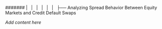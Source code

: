 ####### |   |   |   |   |   |   ├── Analyzing Spread Behavior Between Equity Markets and Credit Default Swaps

*Add content here*
